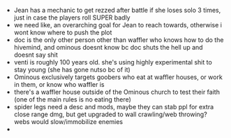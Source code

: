 - Jean has a mechanic to get rezzed after battle if she loses solo 3 times, just in case the players roll SUPER badly
- we need like, an overarching goal for Jean to reach towards, otherwise i wont know where to push the plot
- doc is the only other person other than waffler who knows how to do the hivemind, and ominous doesnt know bc doc shuts the hell up and doesnt say shit
- venti is roughly 100 years old. she's using highly experimental shit to stay young (she has gone nutso bc of it)
- Ominous exclusively targets goobers who eat at waffler houses, or work in them, or know who waffler is
- there's a waffler house outside of the Ominous church to test their faith (one of the main rules is no eating there)
- spider legs need a desc and mods, maybe they can stab ppl for extra close range dmg, but get upgraded to wall crawling/web throwing? webs would slow/immobilize enemies
- 
